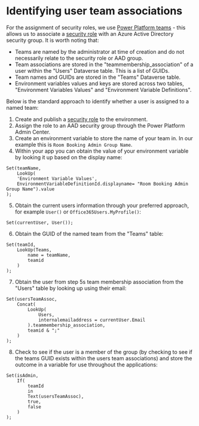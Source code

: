 # Identifying user team associations

For the assignment of security roles, we use [Power Platform teams](https://docs.microsoft.com/en-us/power-platform/admin/create-team-template-add-entity-form) - this allows us to associate a [security role](../security-roles/roles.md) with an Azure Active Directory security group. It is worth noting that:

- Teams are named by the administrator at time of creation and do not necessarily relate to the security role or AAD group.
- Team associations are stored in the "teammembership_association" of a user within the "Users" Dataverse table. This is a list of GUIDs.
- Team names and GUIDs are stored in the "Teams" Dataverse table.
- Environment variables values and keys are stored across two tables, "Environment Variables Values" and "Environment Variable Definitions".

Below is the standard approach to identify whether a user is assigned to a named team:

1. Create and publish a [security role](../security-roles/roles.md) to the environment.
2. Assign the role to an AAD security group through the Power Platform Admin Center.
3. Create an environment variable to store the name of your team in. In our example this is ```Room Booking Admin Group Name```.
4. Within your app you can obtain the value of your environment variable by looking it up based on the display name:
```
Set(teamName,
    LookUp(
    'Environment Variable Values',
    EnvironmentVariableDefinitionId.displayname= "Room Booking Admin Group Name").value
);
```
5. Obtain the current users information through your preferred approach, for example ```User()``` or ```Office365Users.MyProfile()```:
```
Set(currentUser, User());
```
6. Obtain the GUID of the named team from the "Teams" table:
```
Set(teamId,
    LookUp(Teams,
        name = teamName,
        teamid
    )
);
```
7. Obtain the user from step 5s team membership association from the "Users" table by looking up using their email:
```
Set(usersTeamAssoc,
    Concat(
        LookUp(
            Users,
            internalemailaddress = currentUser.Email
        ).teammembership_association,
        teamid & ";"
    )
);
```
8. Check to see if the user is a member of the group (by checking to see if the teams GUID exists within the users team associations) and store the outcome in a variable for use throughout the applications:
```
Set(isAdmin,
    If(
        teamId
        in
        Text(usersTeamAssoc),
        true,
        false
    )
);
```
